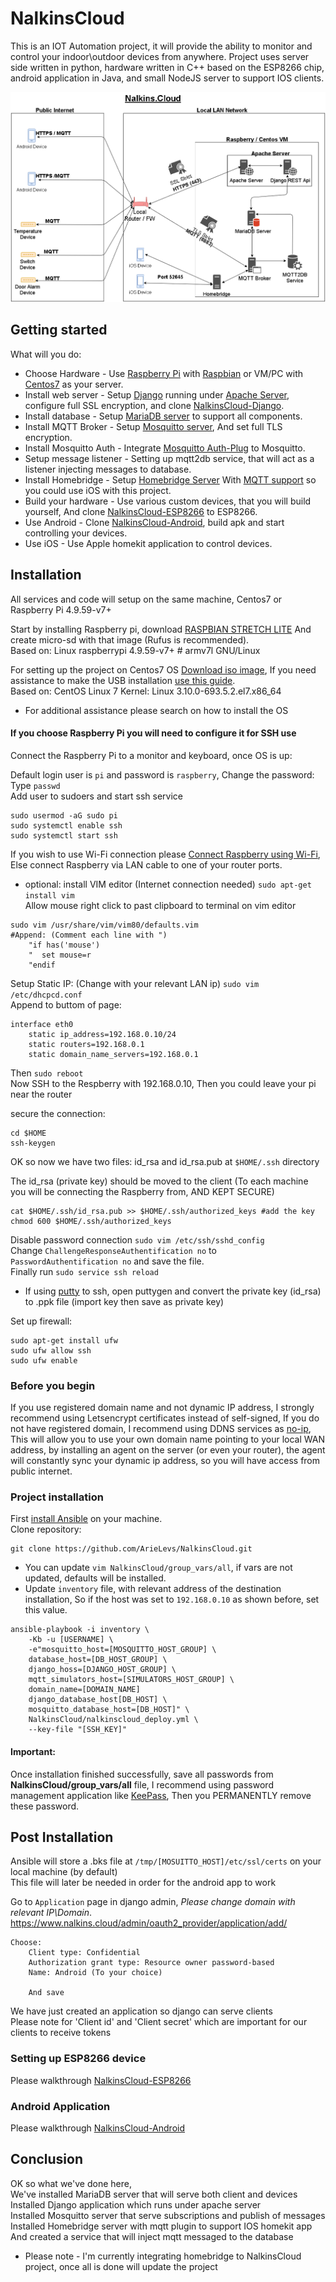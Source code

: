 NalkinsCloud
============
This is an IOT Automation project, 
it will provide the ability to monitor and control your indoor\outdoor devices from anywhere.
Project uses server side written in python, 
hardware written in C++ based on the ESP8266 chip, 
android application in Java, and small NodeJS server to support IOS clients.

![](docs/NalkingCloudDiagram.png)

Getting started
---------------
What will you do:
* Choose Hardware - Use [Raspberry Pi](https://www.raspberrypi.org/learning/hardware-guide/) with [Raspbian](https://www.raspberrypi.org/downloads/raspbian/) or VM/PC with [Centos7](https://www.centos.org/download/) as your server.
* Install web server - Setup [Django](https://www.djangoproject.com/) running under [Apache Server](https://httpd.apache.org/), configure full SSL encryption, and clone [NalkinsCloud-Django](https://github.com/ArieLevs/NalkinsCloud-Django).
* Install database - Setup [MariaDB server](https://mariadb.org/) to support all components.
* Install MQTT Broker - Setup [Mosquitto server](https://mosquitto.org/), And set full TLS encryption.
* Install Mosquitto Auth - Integrate [Mosquitto Auth-Plug](https://github.com/jpmens/mosquitto-auth-plug) to Mosquitto.
* Setup message listener - Setting up mqtt2db service, that will act as a listener injecting messages to database.
* Install Homebridge - Setup [Homebridge Server](https://github.com/nfarina/homebridge) With [MQTT support](https://github.com/cflurin/homebridge-mqtt) so you could use iOS with this project.
* Build your hardware - Use various custom devices, that you will build yourself, And clone [NalkinsCloud-ESP8266](https://github.com/ArieLevs/NalkinsCloud-ESP8266) to ESP8266.
* Use Android - Clone [NalkinsCloud-Android](https://github.com/ArieLevs/NalkinsCloud-Android), build apk and start controlling your devices.
* Use iOS - Use Apple homekit application to control devices.


Installation
------------
All services and code will setup on the same machine, Centos7 or Raspberry Pi 4.9.59-v7+

Start by installing Raspberry pi, download [RASPBIAN STRETCH LITE](https://www.raspberrypi.org/downloads/raspbian/)
And create micro-sd with that image (Rufus is recommended).  
Based on: Linux raspberrypi 4.9.59-v7+ # armv7l GNU/Linux

For setting up the project on Centos7 OS [Download iso image](https://www.centos.org/download/),
If you need assistance to make the USB installation [use this guide](https://wiki.centos.org/HowTos/InstallFromUSBkey).  
Based on: CentOS Linux 7 Kernel: Linux 3.10.0-693.5.2.el7.x86_64

- For additional assistance please search on how to install the OS

#### If you choose Raspberry Pi you will need to configure it for SSH use
Connect the Raspberry Pi to a monitor and keyboard, once OS is up:

Default login user is `pi` and password is `raspberry`, Change the password:  
Type `passwd`  
Add user to sudoers and start ssh service
```
sudo usermod -aG sudo pi
sudo systemctl enable ssh
sudo systemctl start ssh
```

If you wish to use Wi-Fi connection please [Connect Raspberry using Wi-Fi](https://www.raspberrypi.org/documentation/configuration/wireless/wireless-cli.md),  
Else connect Raspberry via LAN cable to one of your router ports.  
 
* optional: install VIM editor (Internet connection needed) `sudo apt-get install vim`  
  Allow mouse right click to past clipboard to terminal on vim editor
```
sudo vim /usr/share/vim/vim80/defaults.vim
#Append: (Comment each line with ")
	"if has('mouse')
	"  set mouse=r
	"endif
```

Setup Static IP: (Change with your relevant LAN ip)
`sudo vim /etc/dhcpcd.conf`  
Append to buttom of page:
```
interface eth0
	static ip_address=192.168.0.10/24
	static routers=192.168.0.1
	static domain_name_servers=192.168.0.1
```
Then `sudo reboot`  
Now SSH to the Respberry with 192.168.0.10, Then you could leave your pi near the router

secure the connection:
```
cd $HOME
ssh-keygen
```
OK so now we have two files: id_rsa and id_rsa.pub at `$HOME/.ssh` directory
	
The id_rsa (private key) should be moved to the client (To each machine you will be connecting the Raspberry from, AND KEPT SECURE)
```
cat $HOME/.ssh/id_rsa.pub >> $HOME/.ssh/authorized_keys #add the key
chmod 600 $HOME/.ssh/authorized_keys
```
Disable password connection `sudo vim /etc/ssh/sshd_config`  
Change `ChallengeResponseAuthentification no` to `PasswordAuthentification no` and save the file.  
Finally run `sudo service ssh reload`

* If using [putty](http://www.putty.org/) to ssh, open puttygen and convert the private key (id_rsa) to .ppk file (import key then save as private key)
	
Set up firewall:
```
sudo apt-get install ufw
sudo ufw allow ssh
sudo ufw enable
```

### Before you begin
If you use registered domain name and not dynamic IP address, I strongly recommend using Letsencrypt certificates instead of self-signed,
If you do not have registered domain, I recommend using DDNS services as [no-ip](https://www.noip.com/remote-access), 
This will allow you to use your own domain name pointing to your local WAN address,
by installing an agent on the server (or even your router), the agent will constantly sync your dynamic ip address,
so you will have access from public internet.

### Project installation
First [install Ansible](https://docs.ansible.com/ansible/latest/installation_guide/intro_installation.html) on your machine.  
Clone repository:
```
git clone https://github.com/ArieLevs/NalkinsCloud.git
```

* You can update `vim NalkinsCloud/group_vars/all`, if vars are not updated, defaults will be installed.
* Update `inventory` file, with relevant address of the destination installation,
  So if the host was set to `192.168.0.10` as shown before, set this value.
```
ansible-playbook -i inventory \
    -Kb -u [USERNAME] \
    -e"mosquitto_host=[MOSQUITTO_HOST_GROUP] \
    database_host=[DB_HOST_GROUP] \
    django_hoss=[DJANGO_HOST_GROUP] \
    mqtt_simulators_host=[SIMULATORS_HOST_GROUP] \
    domain_name=[DOMAIN_NAME] 
    django_database_host[DB_HOST] \
    mosquitto_database_host=[DB_HOST]" \
    NalkinsCloud/nalkinscloud_deploy.yml \
    --key-file "[SSH_KEY]"
```

#### Important:
Once installation finished successfully, save all passwords from **NalkinsCloud/group_vars/all** file, 
I recommend using password management application like [KeePass](https://keepass.info/), 
Then you PERMANENTLY remove these password.

Post Installation
-----------------
Ansible will store a .bks file at `/tmp/[MOSUITTO_HOST]/etc/ssl/certs` on your local machine (by default)  
This file will later be needed in order for the android app to work

Go to `Application` page in django admin, *Please change domain with relevant IP\Domain*.
	https://www.nalkins.cloud/admin/oauth2_provider/application/add/ 
```
Choose:
	Client type: Confidential
	Authorization grant type: Resource owner password-based
	Name: Android (To your choice)
	
	And save
```
We have just created an application so django can serve clients  
Please note for 'Client id' and 'Client secret' which are important for our clients to receive tokens

### Setting up ESP8266 device
Please walkthrough [NalkinsCloud-ESP8266](https://github.com/ArieLevs/NalkinsCloud-ESP8266)

### Android Application
Please walkthrough [NalkinsCloud-Android](https://github.com/ArieLevs/NalkinsCloud-Android)

Conclusion
----------

OK so what we've done here,  
We've installed MariaDB server that will serve both client and devices  
Installed Django application which runs under apache server  
Installed Mosquitto server that serve subscriptions and publish of messages  
Installed Homebridge server with mqtt plugin to support IOS homekit app  
And created a service that will inject mqtt messaged to the database  

* Please note - I'm currently integrating homebridge to NalkinsCloud project, once all is done will update the project
